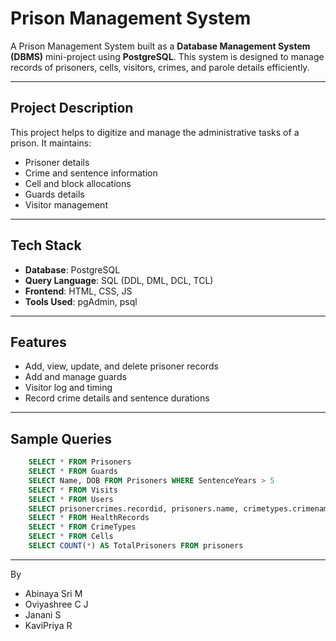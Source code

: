 # Prison Management System

A Prison Management System built as a **Database Management System (DBMS)** mini-project using **PostgreSQL**. This system is designed to manage records of prisoners, cells, visitors, crimes, and parole details efficiently.

---

##  Project Description

This project helps to digitize and manage the administrative tasks of a prison. It maintains:
- Prisoner details
- Crime and sentence information
- Cell and block allocations
- Guards details
- Visitor management

---

## Tech Stack

- **Database**: PostgreSQL
- **Query Language**: SQL (DDL, DML, DCL, TCL)
- **Frontend**: HTML, CSS, JS
- **Tools Used**: pgAdmin, psql

---

## Features

- Add, view, update, and delete prisoner records
- Add and manage guards
- Visitor log and timing
- Record crime details and sentence durations

---

## Sample Queries

```sql
    SELECT * FROM Prisoners
    SELECT * FROM Guards
    SELECT Name, DOB FROM Prisoners WHERE SentenceYears > 5
    SELECT * FROM Visits
    SELECT * FROM Users
    SELECT prisonercrimes.recordid, prisoners.name, crimetypes.crimename FROM prisonercrimes JOIN prisoners ON prisonercrimes.prisonerid = prisoners.prisonerid JOIN crimetypes ON prisonercrimes.crimeid = crimetypes.crimeid
    SELECT * FROM HealthRecords
    SELECT * FROM CrimeTypes
    SELECT * FROM Cells
    SELECT COUNT(*) AS TotalPrisoners FROM prisoners

```
---
By 
- Abinaya Sri M
- Oviyashree C J
- Janani S
- KaviPriya R
